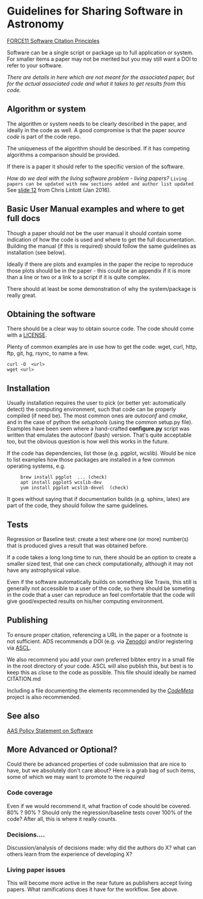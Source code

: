 
# Guidelines for Sharing Software in Astronomy

[FORCE11 Software Citation Principles](https://doi.org/10.7717/peerj-cs.86)

Software can be a single script or package up to full application or
system.  For smaller items a paper may not be merited but you may
still want a DOI to refer to your software.

*There are details in here which are not meant for the associated paper, but
for the actual associated code and what it takes to get results from this code.*


##  Algorithm or system

The algorithm or system needs to be clearly described in the paper, and ideally
in the code as well. A good compromise is that the paper *source code*
is part of the code repo.

The uniqueness of the algorithm should be described. 
If it has competing algorithms a comparison should be provided.

If there is a paper it should refer to the specific version of the software.
 
*How do we deal with the living software problem - living papers?*
`Living papers can be updated with new sections added and author list updated`
See [slide 12](https://www.slideshare.net/chrislintott/software-publishing-in-aas-journals) from Chris Lintott (Jan 2016).

## Basic User Manual examples and where to get full docs

Though a paper should not be the user manual it should contain some indication of how the code is used
and where to get the full documentation.  Building the manual (if this is required) should follow the same
guidelines as installation (see below).

Ideally if there are plots and examples in the paper the recipe to reproduce those plots should be in the paper - 
this could be an appendix if it is more than a line or two or a link to a script if it is quite complex. 

There should at least be some demonstration of why the system/package is really great. 


## Obtaining the software

There should be a clear way to obtain source code. 
The code should come with a [LICENSE](https://help.github.com/articles/licensing-a-repository/). 

Plenty of common examples are in use how to get the code:
wget, curl, http, ftp, git, hg, rsync, to name a few.

    curl -O  <url>
    wget <url>


## Installation

Usually installation requires the user to pick (or better yet:
automatically detect) the computing environment, such that code can be
properly compiled (if need be). The most common ones are *autoconf*
and *cmake*, and in the case of python the *setuptools* (using the
common setup.py file). Examples have been seen where a hand-crafted
**configure.py** script was written that emulates the autoconf (bash)
version. That's quite acceptable too, but the obvious question is how well
this works in the future.

If the code has dependencies, list those (e.g. pgplot, wcslib). Would
be nice to list examples how those packages are installed in a few
common operating systems, e.g.

	     brew install pgplot  ... (check)
	     apt install pgplot5 wcslib-dev
	     yum install pgplot wcslib-devel  (check)

It goes without saying that if documentation builds (e.g. sphinx, latex)
are part of the code, they should follow the same guidelines.

## Tests

Regression or Baseline test: create a test where one (or more)
number(s) that is produced gives a result that was obtained before. 

If a code takes a long long time to run, there should be an option to
create a smaller sized test, that one can check computationally,
although it may not have any astrophysical value.

Even if the software automatically builds on something like Travis,
this still is generally not accessible to a user of the code, so there
should be someting in the code that a user can reproduce an feel
comfortable that the code will give good/expected results on his/her
computing environment.


## Publishing

To ensure proper citation, referencing a URL in the paper or a
footnote is not sufficient. ADS recommends a DOI (e.g. via [Zenodo](https://guides.github.com/activities/citable-code/))
and/or registering via [ASCL](http://ascl.net/).

We also recommend you add your own preferred bibtex entry in a small
file in the root directory of your code. ASCL will also publish this,
but best is to keep this as close to the code as possible. This file should ideally be named CITATION.md
  
Including a file documenting the elements recommended by the *[CodeMeta](https://github.com/codemeta/codemeta)* project is also recommended.

## See also 
[AAS Policy Statement on Software](http://journals.aas.org/policy/software.html)

## More Advanced or Optional?

Could there be advanced properties of code submission that are nice to
have, but we absolutely don't care about? Here is a grab bag of such
items, some of which we may want to promote to the *required*

### Code coverage

Even if we would recommend it, what fraction of code should be
covered. 80% ? 90% ? Should only the regression/baseline tests cover
100% of the code? After all, this is where it really counts.

### Decisions....

Discussion/analysis of decisions made: why did the authors do X? what
can others learn from the experience of developing X?

### Living paper issues

This will become more active in the near future as publishers accept living
papers. What ramifications does it have for the workflow. See above.
